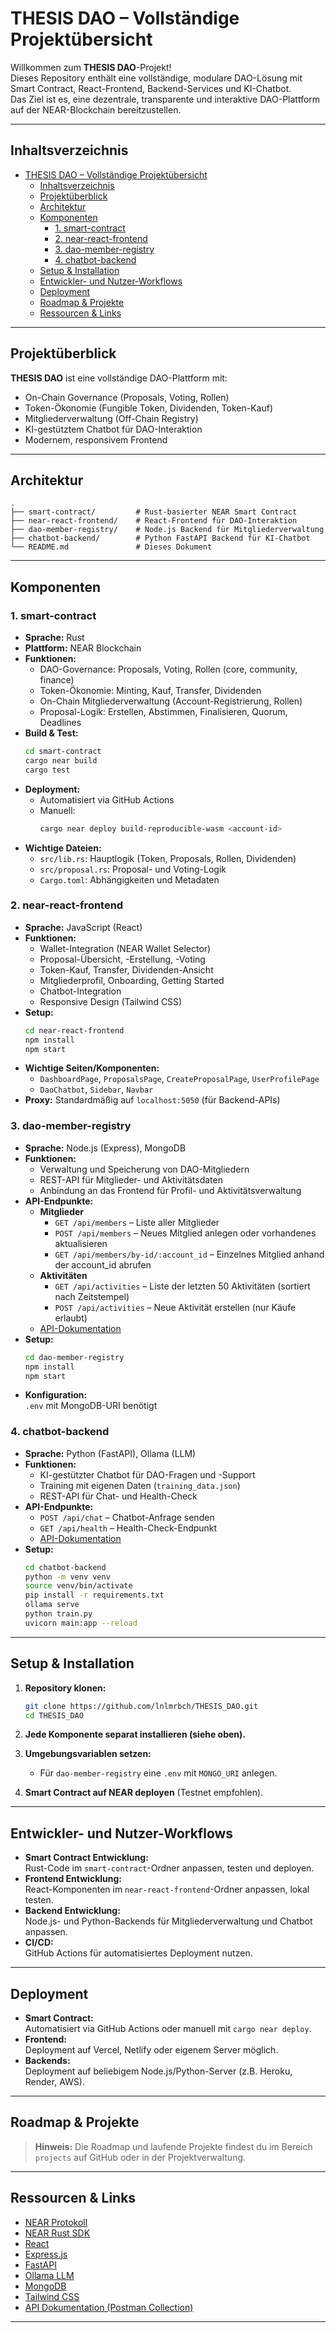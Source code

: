 # THESIS DAO – Vollständige Projektübersicht

Willkommen zum **THESIS DAO**-Projekt!  
Dieses Repository enthält eine vollständige, modulare DAO-Lösung mit Smart Contract, React-Frontend, Backend-Services und KI-Chatbot.  
Das Ziel ist es, eine dezentrale, transparente und interaktive DAO-Plattform auf der NEAR-Blockchain bereitzustellen.

---

## Inhaltsverzeichnis

- [THESIS DAO – Vollständige Projektübersicht](#thesis-dao--vollständige-projektübersicht)
  - [Inhaltsverzeichnis](#inhaltsverzeichnis)
  - [Projektüberblick](#projektüberblick)
  - [Architektur](#architektur)
  - [Komponenten](#komponenten)
    - [1. smart-contract](#1-smart-contract)
    - [2. near-react-frontend](#2-near-react-frontend)
    - [3. dao-member-registry](#3-dao-member-registry)
    - [4. chatbot-backend](#4-chatbot-backend)
  - [Setup \& Installation](#setup--installation)
  - [Entwickler- und Nutzer-Workflows](#entwickler--und-nutzer-workflows)
  - [Deployment](#deployment)
  - [Roadmap \& Projekte](#roadmap--projekte)
  - [Ressourcen \& Links](#ressourcen--links)

---

## Projektüberblick

**THESIS DAO** ist eine vollständige DAO-Plattform mit:
- On-Chain Governance (Proposals, Voting, Rollen)
- Token-Ökonomie (Fungible Token, Dividenden, Token-Kauf)
- Mitgliederverwaltung (Off-Chain Registry)
- KI-gestütztem Chatbot für DAO-Interaktion
- Modernem, responsivem Frontend

---

## Architektur

```
.
├── smart-contract/         # Rust-basierter NEAR Smart Contract
├── near-react-frontend/    # React-Frontend für DAO-Interaktion
├── dao-member-registry/    # Node.js Backend für Mitgliederverwaltung
├── chatbot-backend/        # Python FastAPI Backend für KI-Chatbot
└── README.md               # Dieses Dokument
```

---

## Komponenten

### 1. smart-contract

- **Sprache:** Rust
- **Plattform:** NEAR Blockchain
- **Funktionen:**
  - DAO-Governance: Proposals, Voting, Rollen (core, community, finance)
  - Token-Ökonomie: Minting, Kauf, Transfer, Dividenden
  - On-Chain Mitgliederverwaltung (Account-Registrierung, Rollen)
  - Proposal-Logik: Erstellen, Abstimmen, Finalisieren, Quorum, Deadlines
- **Build & Test:**
  ```bash
  cd smart-contract
  cargo near build
  cargo test
  ```
- **Deployment:**
  - Automatisiert via GitHub Actions
  - Manuell:  
    ```bash
    cargo near deploy build-reproducible-wasm <account-id>
    ```
- **Wichtige Dateien:**
  - `src/lib.rs`: Hauptlogik (Token, Proposals, Rollen, Dividenden)
  - `src/proposal.rs`: Proposal- und Voting-Logik
  - `Cargo.toml`: Abhängigkeiten und Metadaten

### 2. near-react-frontend

- **Sprache:** JavaScript (React)
- **Funktionen:**
  - Wallet-Integration (NEAR Wallet Selector)
  - Proposal-Übersicht, -Erstellung, -Voting
  - Token-Kauf, Transfer, Dividenden-Ansicht
  - Mitgliederprofil, Onboarding, Getting Started
  - Chatbot-Integration
  - Responsive Design (Tailwind CSS)
- **Setup:**
  ```bash
  cd near-react-frontend
  npm install
  npm start
  ```
- **Wichtige Seiten/Komponenten:**
  - `DashboardPage`, `ProposalsPage`, `CreateProposalPage`, `UserProfilePage`
  - `DaoChatbot`, `Sidebar`, `Navbar`
- **Proxy:** Standardmäßig auf `localhost:5050` (für Backend-APIs)

### 3. dao-member-registry

- **Sprache:** Node.js (Express), MongoDB
- **Funktionen:**
  - Verwaltung und Speicherung von DAO-Mitgliedern
  - REST-API für Mitglieder- und Aktivitätsdaten
  - Anbindung an das Frontend für Profil- und Aktivitätsverwaltung
- **API-Endpunkte:**
  - **Mitglieder**
    - `GET /api/members` – Liste aller Mitglieder
    - `POST /api/members` – Neues Mitglied anlegen oder vorhandenes aktualisieren
    - `GET /api/members/by-id/:account_id` – Einzelnes Mitglied anhand der account_id abrufen
  - **Aktivitäten**
    - `GET /api/activities` – Liste der letzten 50 Aktivitäten (sortiert nach Zeitstempel)
    - `POST /api/activities` – Neue Aktivität erstellen (nur Käufe erlaubt)
  - [API-Dokumentation](https://documenter.getpostman.com/view/33908680/2sB2qXj2dz)
- **Setup:**
  ```bash
  cd dao-member-registry
  npm install
  npm start
  ```
- **Konfiguration:**  
  `.env` mit MongoDB-URI benötigt

### 4. chatbot-backend

- **Sprache:** Python (FastAPI), Ollama (LLM)
- **Funktionen:**
  - KI-gestützter Chatbot für DAO-Fragen und -Support
  - Training mit eigenen Daten (`training_data.json`)
  - REST-API für Chat- und Health-Check
- **API-Endpunkte:**
  - `POST /api/chat` – Chatbot-Anfrage senden
  - `GET /api/health` – Health-Check-Endpunkt
  - [API-Dokumentation](https://documenter.getpostman.com/view/33908680/2sB2qXj2dz)
- **Setup:**
  ```bash
  cd chatbot-backend
  python -m venv venv
  source venv/bin/activate
  pip install -r requirements.txt
  ollama serve
  python train.py
  uvicorn main:app --reload
  ```

---

## Setup & Installation

1. **Repository klonen:**
   ```bash
   git clone https://github.com/lnlmrbch/THESIS_DAO.git
   cd THESIS_DAO
   ```

2. **Jede Komponente separat installieren (siehe oben).**

3. **Umgebungsvariablen setzen:**  
   - Für `dao-member-registry` eine `.env` mit `MONGO_URI` anlegen.

4. **Smart Contract auf NEAR deployen** (Testnet empfohlen).

---

## Entwickler- und Nutzer-Workflows

- **Smart Contract Entwicklung:**  
  Rust-Code im `smart-contract`-Ordner anpassen, testen und deployen.
- **Frontend Entwicklung:**  
  React-Komponenten im `near-react-frontend`-Ordner anpassen, lokal testen.
- **Backend Entwicklung:**  
  Node.js- und Python-Backends für Mitgliederverwaltung und Chatbot anpassen.
- **CI/CD:**  
  GitHub Actions für automatisiertes Deployment nutzen.

---

## Deployment

- **Smart Contract:**  
  Automatisiert via GitHub Actions oder manuell mit `cargo near deploy`.
- **Frontend:**  
  Deployment auf Vercel, Netlify oder eigenem Server möglich.
- **Backends:**  
  Deployment auf beliebigem Node.js/Python-Server (z.B. Heroku, Render, AWS).

---

## Roadmap & Projekte

> **Hinweis:** Die Roadmap und laufende Projekte findest du im Bereich `projects` auf GitHub oder in der Projektverwaltung.

---

## Ressourcen & Links

- [NEAR Protokoll](https://near.org/)
- [NEAR Rust SDK](https://docs.near.org/sdk/rust/introduction)
- [React](https://react.dev/)
- [Express.js](https://expressjs.com/)
- [FastAPI](https://fastapi.tiangolo.com/)
- [Ollama LLM](https://ollama.ai/)
- [MongoDB](https://www.mongodb.com/)
- [Tailwind CSS](https://tailwindcss.com/)
- [API Dokumentation (Postman Collection)](https://documenter.getpostman.com/view/33908680/2sB2qXj2dz)

---
 